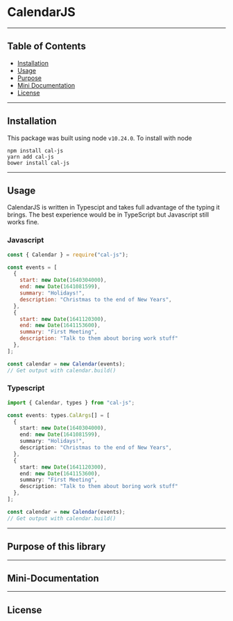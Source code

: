 # CalendarJS

---

## Table of Contents

- [Installation](#Installation)
- [Usage](#Usage)
- [Purpose](#Purpose-of-this-library)
- [Mini Documentation](#Mini-Documentation)
- [License](License)

---

## Installation

This package was built using node `v10.24.0`.
To install with node

```
npm install cal-js
yarn add cal-js
bower install cal-js
```

---

## Usage

CalendarJS is written in Typescipt and takes full advantage of the typing it brings. The best experience would be in TypeScript but Javascript still works fine.

### Javascript

```js
const { Calendar } = require("cal-js");

const events = [
  {
    start: new Date(1640304000),
    end: new Date(1641081599),
    summary: "Holidays!",
    description: "Christmas to the end of New Years",
  },
  {
    start: new Date(1641120300),
    end: new Date(1641153600),
    summary: "First Meeting",
    description: "Talk to them about boring work stuff"
  },
];

const calendar = new Calendar(events);
// Get output with calendar.build()
```

### Typescript

```ts
import { Calendar, types } from "cal-js";

const events: types.CalArgs[] = [
  {
    start: new Date(1640304000),
    end: new Date(1641081599),
    summary: "Holidays!",
    description: "Christmas to the end of New Years",
  },
  {
    start: new Date(1641120300),
    end: new Date(1641153600),
    summary: "First Meeting",
    description: "Talk to them about boring work stuff"
  },
];

const calendar = new Calendar(events);
// Get output with calendar.build()
```

---

## Purpose of this library

---

## Mini-Documentation

---

## License
